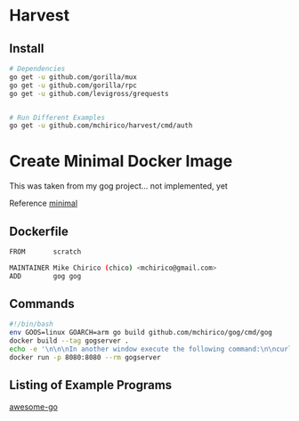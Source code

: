 # Harvest



## Install

```bash
# Dependencies
go get -u github.com/gorilla/mux
go get -u github.com/gorilla/rpc
go get -u github.com/levigross/grequests


# Run Different Examples
go get -u github.com/mchirico/harvest/cmd/auth

```



# Create Minimal Docker Image

This was taken from my gog project... not implemented, yet

Reference [minimal](https://github.com/mchirico/gog/tree/min_docker/docker/minimal)


## Dockerfile
```bash
FROM       scratch

MAINTAINER Mike Chirico (chico) <mchirico@gmail.com>
ADD        gog gog

```

## Commands

```bash
#!/bin/bash
env GOOS=linux GOARCH=arm go build github.com/mchirico/gog/cmd/gog
docker build --tag gogserver .
echo -e '\n\n\nIn another window execute the following command:\n\ncurl localhost:8080\n\n'
docker run -p 8080:8080 --rm gogserver

```


## Listing of Example Programs
[awesome-go](https://awesome-go.com/)